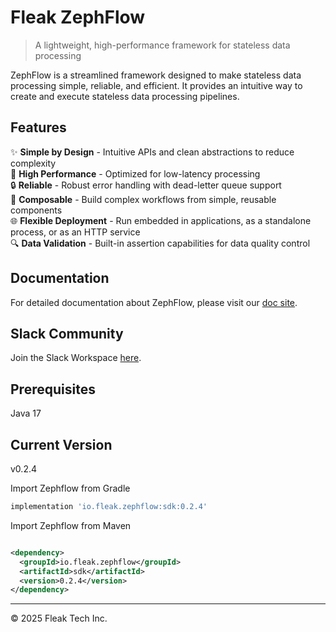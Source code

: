 # Fleak ZephFlow

> A lightweight, high-performance framework for stateless data processing

ZephFlow is a streamlined framework designed to make stateless data processing simple, reliable, and efficient. It
provides an intuitive way to create and execute stateless data processing pipelines.

## Features

✨ **Simple by Design** - Intuitive APIs and clean abstractions to reduce complexity  
🚀 **High Performance** - Optimized for low-latency processing  
🔒 **Reliable** - Robust error handling with dead-letter queue support  
🧩 **Composable** - Build complex workflows from simple, reusable components  
🌐 **Flexible Deployment** - Run embedded in applications, as a standalone process, or as an HTTP service  
🔍 **Data Validation** - Built-in assertion capabilities for data quality control

## Documentation

For detailed documentation about ZephFlow, please visit our [doc site](https://docs.fleak.ai/zephflow).

## Slack Community
Join the Slack Workspace [here](https://join.slack.com/t/fleak-hq/shared_invite/zt-361k9cnhf-9~mmjpOH1IbZfRxeXplfKA).

## Prerequisites
Java 17

## Current Version
v0.2.4

Import Zephflow from Gradle
```groovy
implementation 'io.fleak.zephflow:sdk:0.2.4'
```

Import Zephflow from Maven
```xml

<dependency>
  <groupId>io.fleak.zephflow</groupId>
  <artifactId>sdk</artifactId>
  <version>0.2.4</version>
</dependency>
```


---

© 2025 Fleak Tech Inc.